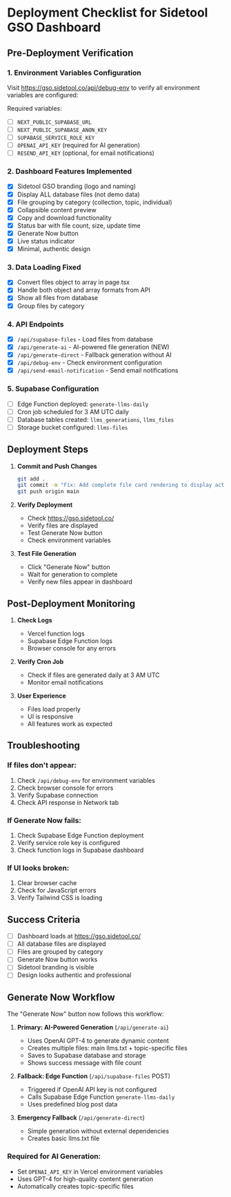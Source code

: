 # Deployment Checklist for Sidetool GSO Dashboard

## Pre-Deployment Verification

### 1. Environment Variables Configuration
Visit https://gso.sidetool.co/api/debug-env to verify all environment variables are configured:

Required variables:
- [ ] `NEXT_PUBLIC_SUPABASE_URL`
- [ ] `NEXT_PUBLIC_SUPABASE_ANON_KEY`
- [ ] `SUPABASE_SERVICE_ROLE_KEY`
- [ ] `OPENAI_API_KEY` (required for AI generation)
- [ ] `RESEND_API_KEY` (optional, for email notifications)

### 2. Dashboard Features Implemented
- [x] Sidetool GSO branding (logo and naming)
- [x] Display ALL database files (not demo data)
- [x] File grouping by category (collection, topic, individual)
- [x] Collapsible content preview
- [x] Copy and download functionality
- [x] Status bar with file count, size, update time
- [x] Generate Now button
- [x] Live status indicator
- [x] Minimal, authentic design

### 3. Data Loading Fixed
- [x] Convert files object to array in page.tsx
- [x] Handle both object and array formats from API
- [x] Show all files from database
- [x] Group files by category

### 4. API Endpoints
- [x] `/api/supabase-files` - Load files from database
- [x] `/api/generate-ai` - AI-powered file generation (NEW)
- [x] `/api/generate-direct` - Fallback generation without AI
- [x] `/api/debug-env` - Check environment configuration
- [x] `/api/send-email-notification` - Send email notifications

### 5. Supabase Configuration
- [ ] Edge Function deployed: `generate-llms-daily`
- [ ] Cron job scheduled for 3 AM UTC daily
- [ ] Database tables created: `llms_generations`, `llms_files`
- [ ] Storage bucket configured: `llms-files`

## Deployment Steps

1. **Commit and Push Changes**
   ```bash
   git add .
   git commit -m "Fix: Add complete file card rendering to display actual files"
   git push origin main
   ```

2. **Verify Deployment**
   - Check https://gso.sidetool.co/ 
   - Verify files are displayed
   - Test Generate Now button
   - Check environment variables

3. **Test File Generation**
   - Click "Generate Now" button
   - Wait for generation to complete
   - Verify new files appear in dashboard

## Post-Deployment Monitoring

1. **Check Logs**
   - Vercel function logs
   - Supabase Edge Function logs
   - Browser console for any errors

2. **Verify Cron Job**
   - Check if files are generated daily at 3 AM UTC
   - Monitor email notifications

3. **User Experience**
   - Files load properly
   - UI is responsive
   - All features work as expected

## Troubleshooting

### If files don't appear:
1. Check `/api/debug-env` for environment variables
2. Check browser console for errors
3. Verify Supabase connection
4. Check API response in Network tab

### If Generate Now fails:
1. Check Supabase Edge Function deployment
2. Verify service role key is configured
3. Check function logs in Supabase dashboard

### If UI looks broken:
1. Clear browser cache
2. Check for JavaScript errors
3. Verify Tailwind CSS is loading

## Success Criteria

- [ ] Dashboard loads at https://gso.sidetool.co/
- [ ] All database files are displayed
- [ ] Files are grouped by category
- [ ] Generate Now button works
- [ ] Sidetool branding is visible
- [ ] Design looks authentic and professional

## Generate Now Workflow

The "Generate Now" button now follows this workflow:

1. **Primary: AI-Powered Generation** (`/api/generate-ai`)
   - Uses OpenAI GPT-4 to generate dynamic content
   - Creates multiple files: main llms.txt + topic-specific files
   - Saves to Supabase database and storage
   - Shows success message with file count

2. **Fallback: Edge Function** (`/api/supabase-files` POST)
   - Triggered if OpenAI API key is not configured
   - Calls Supabase Edge Function `generate-llms-daily`
   - Uses predefined blog post data

3. **Emergency Fallback** (`/api/generate-direct`)
   - Simple generation without external dependencies
   - Creates basic llms.txt file

### Required for AI Generation:
- Set `OPENAI_API_KEY` in Vercel environment variables
- Uses GPT-4 for high-quality content generation
- Automatically creates topic-specific files